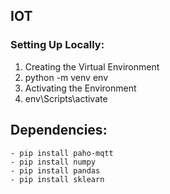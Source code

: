## IOT

### Setting Up Locally:
1. Creating the Virtual Environment
2. python -m venv env
3. Activating the Environment
4. env\Scripts\activate

## Dependencies:
```
- pip install paho-mqtt
- pip install numpy
- pip install pandas
- pip install sklearn

```
